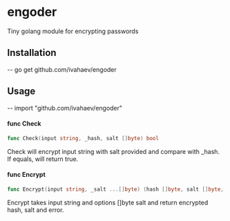 # engoder
Tiny golang module for encrypting passwords
## Installation
--
    go get github.com/ivahaev/engoder

## Usage
--
    import "github.com/ivahaev/engoder"

#### func  Check

```go
func Check(input string, _hash, salt []byte) bool
```
Check will encrypt input string with salt provided and compare with _hash. If
equals, will return true.

#### func  Encrypt

```go
func Encrypt(input string, _salt ...[]byte) (hash []byte, salt []byte, err error)
```
Encrypt takes input string and options []byte salt and return encrypted hash,
salt and error.
